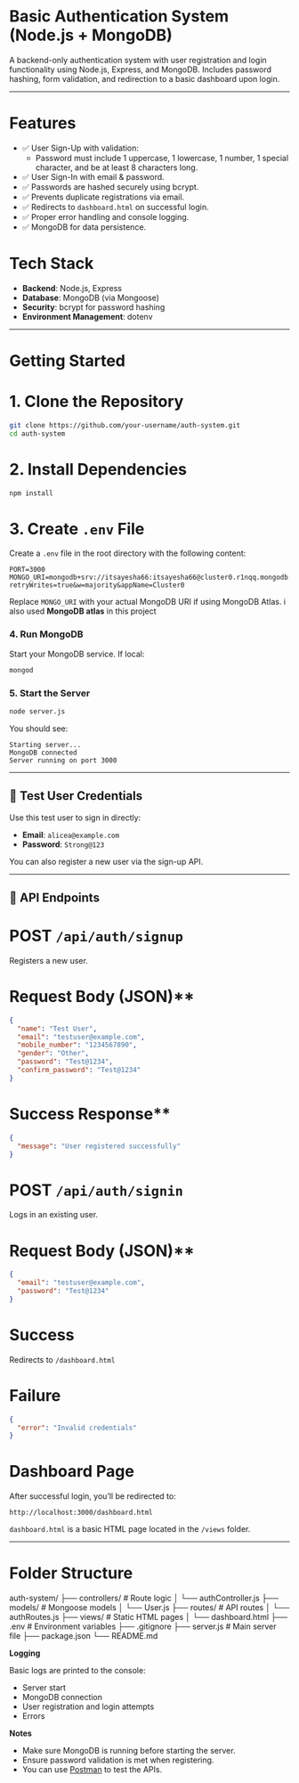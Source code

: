 #  Basic Authentication System (Node.js + MongoDB)

A backend-only authentication system with user registration and login functionality using Node.js, Express, and MongoDB. Includes password hashing, form validation, and redirection to a basic dashboard upon login.

---

# Features

- ✅ User Sign-Up with validation:
  - Password must include 1 uppercase, 1 lowercase, 1 number, 1 special character, and be at least 8 characters long.
- ✅ User Sign-In with email & password.
- ✅ Passwords are hashed securely using bcrypt.
- ✅ Prevents duplicate registrations via email.
- ✅ Redirects to `dashboard.html` on successful login.
- ✅ Proper error handling and console logging.
- ✅ MongoDB for data persistence.

# Tech Stack

- **Backend**: Node.js, Express
- **Database**: MongoDB (via Mongoose)
- **Security**: bcrypt for password hashing
- **Environment Management**: dotenv

---

# Getting Started

# 1. Clone the Repository

```bash
git clone https://github.com/your-username/auth-system.git
cd auth-system
````

# 2. Install Dependencies

```bash
npm install
```

# 3. Create `.env` File

Create a `.env` file in the root directory with the following content:

```
PORT=3000
MONGO_URI=mongodb+srv://itsayesha66:itsayesha66@cluster0.r1nqq.mongodb.net/?retryWrites=true&w=majority&appName=Cluster0
```

Replace `MONGO_URI` with your actual MongoDB URI if using MongoDB Atlas.
i also used **MongoDB atlas**  in this project

### 4. Run MongoDB

Start your MongoDB service. If local:

```bash
mongod
```

### 5. Start the Server

```bash
node server.js
```

You should see:

```
Starting server...
MongoDB connected
Server running on port 3000
```

---

## 🧪 Test User Credentials

Use this test user to sign in directly:

* **Email**: `alicea@example.com`
* **Password**: `Strong@123`

You can also register a new user via the sign-up API.

---

## 🔑 API Endpoints

# POST `/api/auth/signup`

Registers a new user.

# Request Body (JSON)**

```json
{
  "name": "Test User",
  "email": "testuser@example.com",
  "mobile_number": "1234567890",
  "gender": "Other",
  "password": "Test@1234",
  "confirm_password": "Test@1234"
}
```

# Success Response**

```json
{
  "message": "User registered successfully"
}
```

# POST `/api/auth/signin`

Logs in an existing user.

# Request Body (JSON)**

```json
{
  "email": "testuser@example.com",
  "password": "Test@1234"
}
```

# Success

Redirects to `/dashboard.html`

# Failure

```json
{
  "error": "Invalid credentials"
}
```

# Dashboard Page

After successful login, you’ll be redirected to:

```
http://localhost:3000/dashboard.html
```

`dashboard.html` is a basic HTML page located in the `/views` folder.

---

# Folder Structure
auth-system/
├── controllers/         # Route logic
│   └── authController.js
├── models/              # Mongoose models
│   └── User.js
├── routes/              # API routes
│   └── authRoutes.js
├── views/               # Static HTML pages
│   └── dashboard.html
├── .env                 # Environment variables
├── .gitignore
├── server.js            # Main server file
├── package.json
└── README.md


**Logging**

Basic logs are printed to the console:

* Server start
* MongoDB connection
* User registration and login attempts
* Errors

**Notes**

* Make sure MongoDB is running before starting the server.
* Ensure password validation is met when registering.
* You can use [Postman](https://www.postman.com/) to test the APIs.

